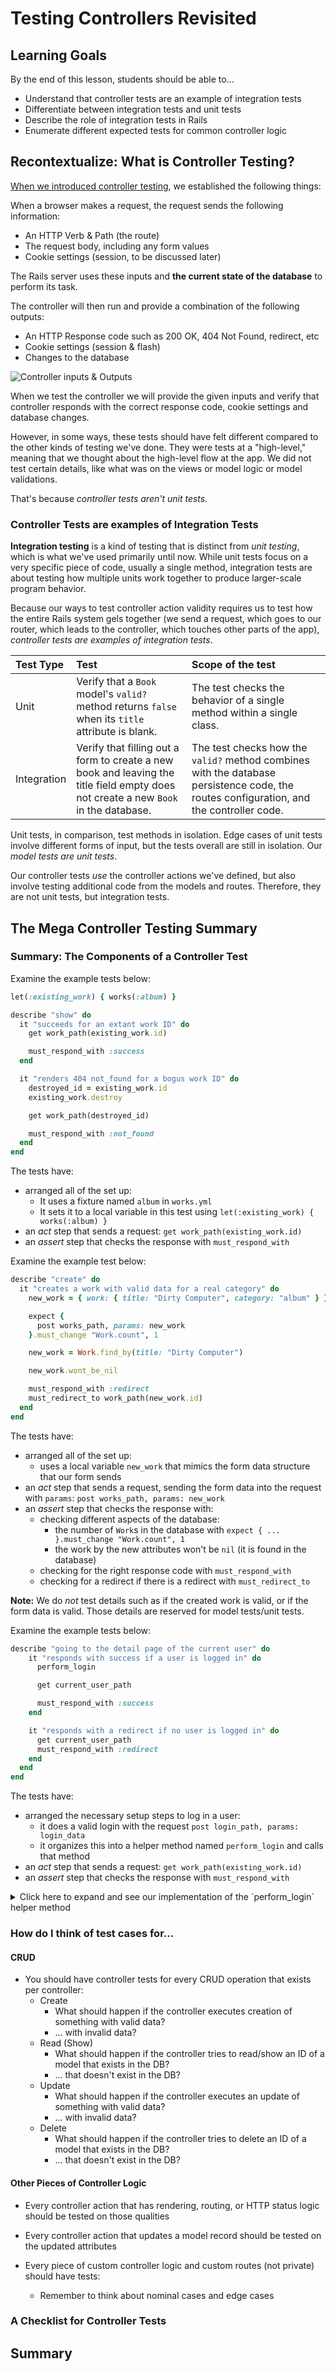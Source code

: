 # Testing Controllers Revisited

## Learning Goals

By the end of this lesson, students should be able to...

- Understand that controller tests are an example of integration tests
- Differentiate between integration tests and unit tests
- Describe the role of integration tests in Rails
- Enumerate different expected tests for common controller logic

## Recontextualize: What is Controller Testing?

[When we introduced controller testing](intro-to-testing-controllers.md), we established the following things:

When a browser makes a request, the request sends the following information:

- An HTTP Verb & Path (the route)
- The request body, including any form values
- Cookie settings (session, to be discussed later)

The Rails server uses these inputs and **the current state of the database** to perform its task.

The controller will then run and provide a combination of the following outputs:

- An HTTP Response code such as 200 OK, 404 Not Found, redirect, etc
- Cookie settings (session & flash)
- Changes to the database

![Controller inputs & Outputs](images/TestingControllers2.png)

<!-- Image source:  https://www.draw.io/#G1eHnA4Fko9GRA8wi5fwHs66UKKJv-C_Gz -->

When we test the controller we will provide the given inputs and verify that controller responds with the correct response code, cookie settings and database changes.

However, in some ways, these tests should have felt different compared to the other kinds of testing we've done. They were tests at a "high-level," meaning that we thought about the high-level flow at the app. We did not test certain details, like what was on the views or model logic or model validations.

That's because _controller tests aren't unit tests._

### Controller Tests are examples of Integration Tests

**Integration testing** is a kind of testing that is distinct from _unit testing_, which is what we've used primarily until now. While unit tests focus on a very specific piece of code, usually a single method, integration tests are about testing how multiple units work together to produce larger-scale program behavior.

Because our ways to test controller action validity requires us to test how the entire Rails system gels together (we send a request, which goes to our router, which leads to the controller, which touches other parts of the app), _controller tests are examples of integration tests_.

|  Test Type  | Test | Scope of the test |
|:------------|:-----|:------------------|
| Unit        | Verify that a `Book` model's `valid?` method returns `false` when its `title` attribute is blank. | The test checks the behavior of a single method within a single class. |
| Integration | Verify that filling out a form to create a new book and leaving the title field empty does not create a new `Book` in the database. | The test checks how the `valid?` method combines with the database persistence code, the routes configuration, and the controller code. |

Unit tests, in comparison, test methods in isolation. Edge cases of unit tests involve different forms of input, but the tests overall are still in isolation. Our _model tests are unit tests_.

Our controller tests _use_ the controller actions we've defined, but also involve testing additional code from the models and routes. Therefore, they are not unit tests, but integration tests.

## The Mega Controller Testing Summary

### Summary: The Components of a Controller Test

Examine the example tests below:

```ruby
let(:existing_work) { works(:album) }

describe "show" do
  it "succeeds for an extant work ID" do
    get work_path(existing_work.id)

    must_respond_with :success
  end

  it "renders 404 not_found for a bogus work ID" do
    destroyed_id = existing_work.id
    existing_work.destroy

    get work_path(destroyed_id)

    must_respond_with :not_found
  end
end
```

The tests have:
- arranged all of the set up:
  - It uses a fixture named `album` in `works.yml`
  - It sets it to a local variable in this test using `let(:existing_work) { works(:album) }`
- an _act_ step that sends a request: `get work_path(existing_work.id)`
- an _assert_ step that checks the response with `must_respond_with`

Examine the example test below:

```ruby
describe "create" do
  it "creates a work with valid data for a real category" do
    new_work = { work: { title: "Dirty Computer", category: "album" } }

    expect {
      post works_path, params: new_work
    }.must_change "Work.count", 1

    new_work = Work.find_by(title: "Dirty Computer")

    new_work.wont_be_nil

    must_respond_with :redirect
    must_redirect_to work_path(new_work.id)
  end
end
```

The tests have:
- arranged all of the set up:
  - uses a local variable `new_work` that mimics the form data structure that our form sends
- an _act_ step that sends a request, sending the form data into the request with `params`: `post works_path, params: new_work`
- an _assert_ step that checks the response with:
  - checking different aspects of the database:
    - the number of `Work`s in the database with `expect { ... }.must_change "Work.count", 1`
    - the work by the new attributes won't be `nil` (it is found in the database)
  - checking for the right response code with `must_respond_with`
  - checking for a redirect if there is a redirect with `must_redirect_to`

**Note:** We do _not_ test details such as if the created work is valid, or if the form data is valid. Those details are reserved for model tests/unit tests.

Examine the example tests below:

```ruby
describe "going to the detail page of the current user" do
    it "responds with success if a user is logged in" do
      perform_login

      get current_user_path

      must_respond_with :success
    end

    it "responds with a redirect if no user is logged in" do
      get current_user_path
      must_respond_with :redirect
    end
  end
end
```

The tests have:
- arranged the necessary setup steps to log in a user:
  - it does a valid login with the request `post login_path, params: login_data`
  - it organizes this into a helper method named `perform_login` and calls that method
- an _act_ step that sends a request: `get work_path(existing_work.id)`
- an _assert_ step that checks the response with `must_respond_with`

<details>
  <summary>
    Click here to expand and see our implementation of the `perform_login` helper method
  </summary>

  Assumes there are fixtures set up for `User`s, and one is named `default`

  Located in `test/test_helper.rb`

  ```ruby
  class ActiveSupport::TestCase

    # ... other code ...

    def perform_login(user = nil)
      user ||= users(:default)

      login_data = {
        user: {
          username: user.username,
        },
      }
      post login_path, params: login_data

      # Verify the user ID was saved - if that didn't work, this test is invalid
      expect(session[:user_id]).must_equal user.id

      return user
    end
end
  ```
</details>

### How do I think of test cases for...

#### CRUD

- You should have controller tests for every CRUD operation that exists per controller:
  - Create
    - What should happen if the controller executes creation of something with valid data?
    - ... with invalid data?
  - Read (Show)
    - What should happen if the controller tries to read/show an ID of a model that exists in the DB?
    - ... that doesn't exist in the DB?
  - Update
    - What should happen if the controller executes an update of something with valid data?
    - ... with invalid data?
  - Delete
    - What should happen if the controller tries to delete an ID of a model that exists in the DB?
    - ... that doesn't exist in the DB?

#### Other Pieces of Controller Logic

- Every controller action that has rendering, routing, or HTTP status logic should be tested on those qualities
- Every controller action that updates a model record should be tested on the updated attributes

- Every piece of custom controller logic and custom routes (not private) should have tests:
  - Remember to think about nominal cases and edge cases

### A Checklist for Controller Tests

## Summary